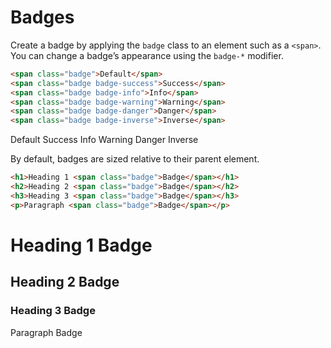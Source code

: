 # Badges

Create a badge by applying the `badge` class to an element such as a `<span>`. You can change a badge’s appearance using the `badge-*` modifier.

```html
<span class="badge">Default</span>
<span class="badge badge-success">Success</span>
<span class="badge badge-info">Info</span>
<span class="badge badge-warning">Warning</span>
<span class="badge badge-danger">Danger</span>
<span class="badge badge-inverse">Inverse</span>
```

<p>
  <span class="badge">Default</span>
  <span class="badge badge-success">Success</span>
  <span class="badge badge-info">Info</span>
  <span class="badge badge-warning">Warning</span>
  <span class="badge badge-danger">Danger</span>
  <span class="badge badge-inverse">Inverse</span>
</p>

By default, badges are sized relative to their parent element.

```html
<h1>Heading 1 <span class="badge">Badge</span></h1>
<h2>Heading 2 <span class="badge">Badge</span></h2>
<h3>Heading 3 <span class="badge">Badge</span></h3>
<p>Paragraph <span class="badge">Badge</span></p>
```

<h1>Heading 1 <span class="badge">Badge</span></h1>
<h2>Heading 2 <span class="badge">Badge</span></h2>
<h3>Heading 3 <span class="badge">Badge</span></h3>
<p>Paragraph <span class="badge">Badge</span></p>
